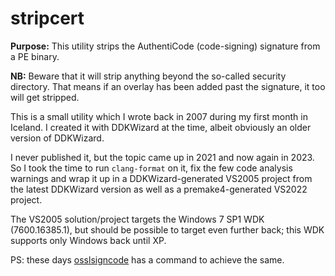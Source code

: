 # stripcert

**Purpose:** This utility strips the AuthentiCode (code-signing) signature from a PE binary.

**NB:** Beware that it will strip anything beyond the so-called security directory. That means if an overlay has been added past the signature, it too will get stripped.

This is a small utility which I wrote back in 2007 during my first month in Iceland. I created it with DDKWizard at the time, albeit obviously an older version of DDKWizard.

I never published it, but the topic came up in 2021 and now again in 2023. So I took the time to run `clang-format` on it, fix the few code analysis warnings and wrap it up in a DDKWizard-generated VS2005 project from the latest DDKWizard version as well as a premake4-generated VS2022 project.

The VS2005 solution/project targets the Windows 7 SP1 WDK (7600.16385.1), but should be possible to target even further back; this WDK supports only Windows back until XP.

PS: these days [osslsigncode](https://github.com/mtrojnar/osslsigncode) has a command to achieve the same.

